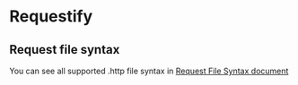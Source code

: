 # Requestify

## Request file syntax
You can see all supported .http file syntax in [Request File Syntax document](RFS.md)